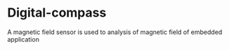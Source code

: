 # Digital-compass
A magnetic field sensor is used to analysis of magnetic field of embedded application
